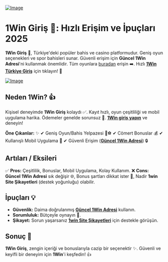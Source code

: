 [![Image](https://github.com/user-attachments/assets/295e2939-0798-4565-a39b-91d80011e8a3)](https://shortlinkapp.com/PQUrS)
# 1Win Giriş 🎰: Hızlı Erişim ve İpuçları 2025

**1Win Giriş** 🚀, Türkiye'deki popüler bahis ve casino platformudur. Geniş oyun seçenekleri ve spor bahisleri sunar. Güvenli erişim için **Güncel 1Win Adresi**'ni kullanmak önemlidir. Tüm oyunlara [buradan](https://shortlinkapp.com/PQUrS) erişin ➡️. Hızlı [**1Win Türkiye Giriş**](https://shortlinkapp.com/PQUrS) için tıklayın! 🔗

[![Image](https://github.com/user-attachments/assets/295e2939-0798-4565-a39b-91d80011e8a3)](https://shortlinkapp.com/PQUrS)

## Neden 1Win? 👍

Kişisel deneyimde **1Win Giriş** kolaydı ✅. Kayıt hızlı, oyun çeşitliliği ve mobil uygulama harika. Ödemeler genelde sorunsuz 💸. [**1Win giriş yapın**](https://shortlinkapp.com/PQUrS) ve deneyin!

**Öne Çıkanlar:** ✨
✔ Geniş Oyun/Bahis Yelpazesi 🎰⚽
✔ Cömert Bonuslar 💰
✔ Kullanışlı Mobil Uygulama 📱
✔ Güvenli Erişim ([**Güncel 1Win Adresi**](https://shortlinkapp.com/PQUrS)) 🔒

## Artıları / Eksileri

✅ **Pros:** Çeşitlilik, Bonuslar, Mobil Uygulama, Kolay Kullanım.
❌ **Cons:** **Güncel 1Win Adresi** sık değişir 🌐, Bonus şartları dikkat ister 🤔, Nadir **1win Site Şikayetleri** (destek yoğunluğu) olabilir.

## İpuçları 💡

*   **Güvenlik:** Daima doğrulanmış [**Güncel 1Win Adresi**](https://shortlinkapp.com/PQUrS) kullanın.
*   **Sorumluluk:** Bütçeyle oynayın 🙏.
*   **Şikayet:** Sorun yaşarsanız [**1win Site Şikayetleri**](https://shortlinkapp.com/PQUrS) için destekle görüşün.

## Sonuç 🎉

**1Win Giriş**, zengin içeriği ve bonuslarıyla cazip bir seçenektir ✨. Güvenli ve keyifli bir deneyim için **1Win**'i keşfedin! 👍
```
